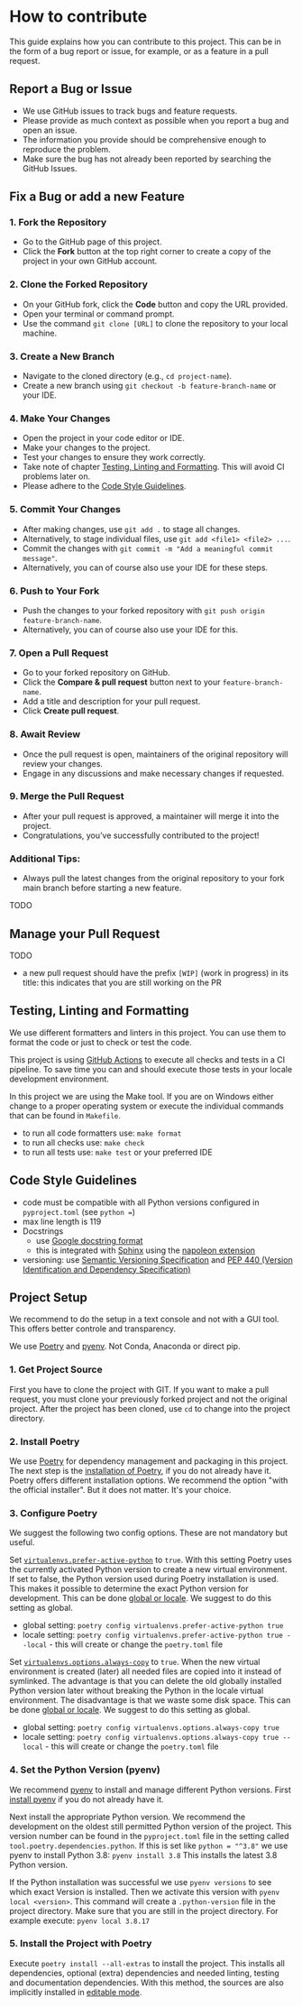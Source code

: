 # How to contribute

This guide explains how you can contribute to this project.
This can be in the form of a bug report or issue, for example, or as a feature in a pull request.

## Report a Bug or Issue

- We use GitHub issues to track bugs and feature requests.
- Please provide as much context as possible when you report a bug and open an issue.
- The information you provide should be comprehensive enough to reproduce the problem.
- Make sure the bug has not already been reported by searching the GitHub Issues.

## Fix a Bug or add a new Feature

### 1. Fork the Repository

- Go to the GitHub page of this project.
- Click the **Fork** button at the top right corner to create a copy of the project in your own GitHub account.

### 2. Clone the Forked Repository

- On your GitHub fork, click the **Code** button and copy the URL provided.
- Open your terminal or command prompt.
- Use the command `git clone [URL]` to clone the repository to your local machine.

### 3. Create a New Branch

- Navigate to the cloned directory (e.g., `cd project-name`).
- Create a new branch using `git checkout -b feature-branch-name` or your IDE.

### 4. Make Your Changes

- Open the project in your code editor or IDE.
- Make your changes to the project.
- Test your changes to ensure they work correctly.
- Take note of chapter [Testing, Linting and Formatting](#testing-linting-and-formatting).
  This will avoid CI problems later on.
- Please adhere to the [Code Style Guidelines](#code-style-guidelines).

### 5. Commit Your Changes

- After making changes, use `git add .` to stage all changes.
- Alternatively, to stage individual files, use `git add <file1> <file2> ...`.
- Commit the changes with `git commit -m "Add a meaningful commit message"`.
- Alternatively, you can of course also use your IDE for these steps.

### 6. Push to Your Fork

- Push the changes to your forked repository with `git push origin feature-branch-name`.
- Alternatively, you can of course also use your IDE for this.

### 7. Open a Pull Request

- Go to your forked repository on GitHub.
- Click the **Compare & pull request** button next to your `feature-branch-name`.
- Add a title and description for your pull request.
- Click **Create pull request**.

### 8. Await Review

- Once the pull request is open, maintainers of the original repository will review your changes.
- Engage in any discussions and make necessary changes if requested.

### 9. Merge the Pull Request

- After your pull request is approved, a maintainer will merge it into the project.
- Congratulations, you’ve successfully contributed to the project!

### Additional Tips:

- Always pull the latest changes from the original repository to your fork main branch
  before starting a new feature.

TODO

## Manage your Pull Request

TODO

- a new pull request should have the prefix `[WIP]` (work in progress) in its title:
  this indicates that you are still working on the PR

## Testing, Linting and Formatting

We use different formatters and linters in this project.
You can use them to format the code or just to check or test the code.

This project is using [GitHub Actions](https://docs.github.com/en/actions)
to execute all checks and tests in a CI pipeline.
To save time you can and should execute those tests in your locale development environment.

In this project we are using the Make tool.
If you are on Windows either change to a proper operating system
or execute the individual commands that can be found in `Makefile`.

- to run all code formatters use: `make format`
- to run all checks use: `make check`
- to run all tests use: `make test` or your preferred IDE

## Code Style Guidelines

- code must be compatible with all Python versions configured in `pyproject.toml` (see `python =`)
- max line length is 119
- Docstrings
  - use [Google docstring format](https://github.com/google/styleguide/blob/gh-pages/pyguide.md#38-comments-and-docstrings)
  - this is integrated with [Sphinx](https://www.sphinx-doc.org/) using the
    [napoleon extension](https://www.sphinx-doc.org/en/master/usage/extensions/napoleon.html)
- versioning: use [Semantic Versioning Specification](https://semver.org/) and
  [PEP 440 (Version Identification and Dependency Specification)](https://www.python.org/dev/peps/pep-0440/)

## Project Setup

We recommend to do the setup in a text console and not with a GUI tool.
This offers better controle and transparency.

We use [Poetry](https://python-poetry.org/docs/) and
[pyenv](https://github.com/pyenv/pyenv). Not Conda, Anaconda or direct pip.

### 1. Get Project Source

First you have to clone the project with GIT.
If you want to make a pull request, you must clone your previously forked project and
not the original project.
After the project has been cloned, use `cd` to change into the project directory.

### 2. Install Poetry

We use [Poetry](https://python-poetry.org/docs/) for dependency management and packaging in this project.
The next step is the [installation of Poetry](https://python-poetry.org/docs/#installation),
if you do not already have it.
Poetry offers different installation options. We recommend the option "with the official installer".
But it does not matter. It's your choice.

### 3. Configure Poetry

We suggest the following two config options. These are not mandatory but useful.

Set [`virtualenvs.prefer-active-python`](https://python-poetry.org/docs/configuration/#virtualenvsprefer-active-python-experimental)
to `true`.
With this setting Poetry uses the currently activated Python version to create a new virtual environment.
If set to false, the Python version used during Poetry installation is used.
This makes it possible to determine the exact Python version for development.
This can be done [global or locale](https://python-poetry.org/docs/configuration/#local-configuration).
We suggest to do this setting as global.

- global setting: `poetry config virtualenvs.prefer-active-python true`
- locale setting: `poetry config virtualenvs.prefer-active-python true --local` - this will create or change the `poetry.toml` file

Set [`virtualenvs.options.always-copy`](https://python-poetry.org/docs/configuration/#virtualenvsoptionsalways-copy)
to `true`.
When the new virtual environment is created (later) all needed files are copied into it instead of symlinked.
The advantage is that you can delete the old globally installed Python version later without breaking the Python in
the locale virtual environment.
The disadvantage is that we waste some disk space.
This can be done [global or locale](https://python-poetry.org/docs/configuration/#local-configuration).
We suggest to do this setting as global.

- global setting: `poetry config virtualenvs.options.always-copy true`
- locale setting: `poetry config virtualenvs.options.always-copy true --local` - this will create or change the `poetry.toml` file

### 4. Set the Python Version (pyenv)

We recommend [pyenv](https://github.com/pyenv/pyenv) to install and manage different Python versions.
First [install pyenv](https://github.com/pyenv/pyenv#installation) if you do not already have it.

Next install the appropriate Python version.
We recommend the development on the oldest still permitted Python version of the project.
This version number can be found in the `pyproject.toml` file in the setting called
`tool.poetry.dependencies.python`. If this is set like `python = "^3.8"`
we use pyenv to install Python 3.8:
`pyenv install 3.8`
This installs the latest 3.8 Python version.

If the Python installation was successful we use `pyenv versions` to see which exact Version is installed.
Then we activate this version with `pyenv local <version>`.
This command will create a `.python-version` file in the project directory.
Make sure that you are still in the project directory.
For example execute: `pyenv local 3.8.17`

### 5. Install the Project with Poetry

Execute `poetry install --all-extras` to install the project.
This installs all dependencies, optional (extra) dependencies and
needed linting, testing and documentation dependencies.
With this method, the sources are also implicitly installed in
[editable mode](https://pip.pypa.io/en/latest/cli/pip_install/#cmdoption-e).
